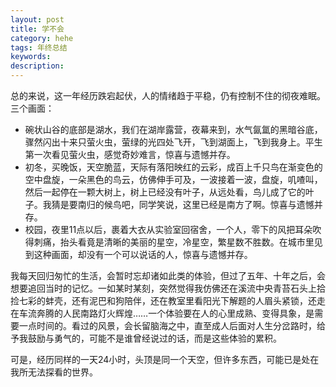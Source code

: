 ```yaml
---
layout: post
title: 学不会
category: hehe
tags: 年终总结
keywords: 
description: 
---
```

总的来说，这一年经历跌宕起伏，人的情绪趋于平稳，仍有控制不住的彻夜难眠。三个画面： 

- 碗状山谷的底部是湖水，我们在湖岸露营，夜幕来到，水气氤氲的黑暗谷底，骤然闪出十来只萤火虫，萤绿的光四处飞开，飞到湖面上，飞到我身上。平生第一次看见萤火虫，感觉奇妙难言，惊喜与遗憾并存。
- 初冬，买晚饭，天空脆蓝，天际有落阳映红的云彩，成百上千只鸟在渐变色的空中盘旋，一朵黑色的鸟云，仿佛伸手可及，一波接着一波，盘旋，叽喳叫，然后一起停在一颗大树上，树上已经没有叶子，从远处看，鸟儿成了它的叶子。我猜是要南归的候鸟吧，同学笑说，这里已经是南方了啊。惊喜与遗憾并存。
- 校园，夜里11点以后，裹着大衣从实验室回宿舍，一个人，零下的风把耳朵吹得刺痛，抬头看竟是清晰的美丽的星空，冷星空，繁星数不胜数。在城市里见到这种画面，却没有一个可以说话的人，惊喜与遗憾并存。

我每天回归匆忙的生活，会暂时忘却诸如此类的体验，但过了五年、十年之后，会想要追回当时的记忆。一如某时某刻，突然觉得我仿佛还在溪流中央青苔石头上拾捡七彩的蚌壳，还有泥巴和狗陪伴，还在教室里看阳光下解题的人眉头紧锁，还走在车流奔腾的人民南路灯火辉煌……一个体验要在人的心里成熟、变得具象，是需要一点时间的。看过的风景，会长留脑海之中，直至成人后面对人生分岔路时，给予我鼓励与勇气的，可能不是谁曾经说过的话，而是这些体验的累积。

可是，经历同样的一天24小时，头顶是同一个天空，但许多东西，可能已是处在我所无法探看的世界。
